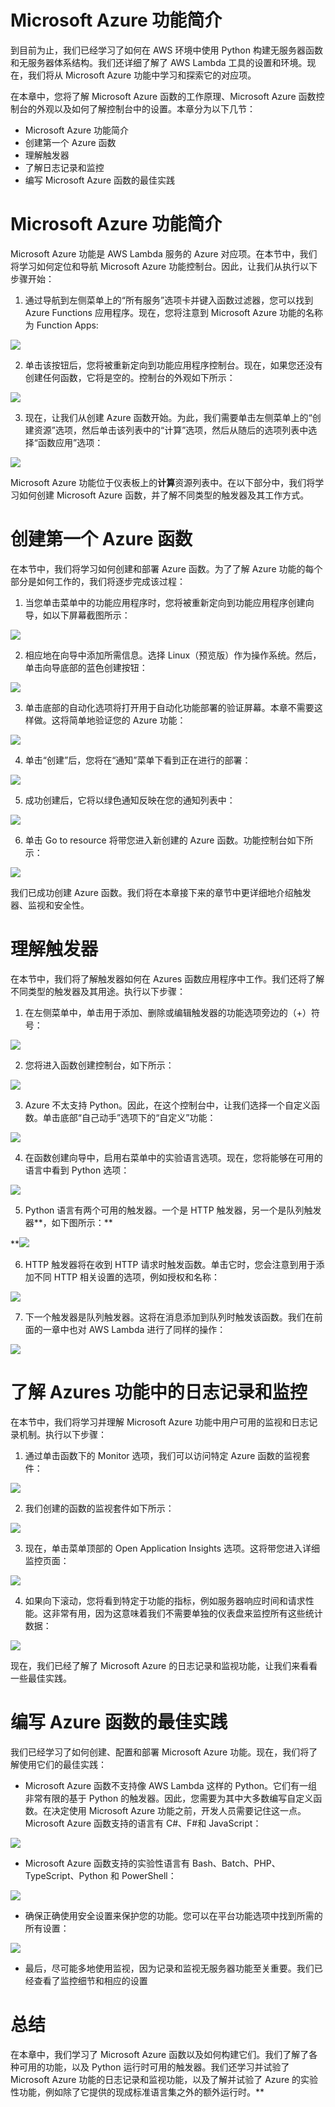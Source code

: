 # Microsoft Azure 功能简介

到目前为止，我们已经学习了如何在 AWS 环境中使用 Python 构建无服务器函数和无服务器体系结构。我们还详细了解了 AWS Lambda 工具的设置和环境。现在，我们将从 Microsoft Azure 功能中学习和探索它的对应项。

在本章中，您将了解 Microsoft Azure 函数的工作原理、Microsoft Azure 函数控制台的外观以及如何了解控制台中的设置。本章分为以下几节：

*   Microsoft Azure 功能简介
*   创建第一个 Azure 函数
*   理解触发器
*   了解日志记录和监控
*   编写 Microsoft Azure 函数的最佳实践

# Microsoft Azure 功能简介

Microsoft Azure 功能是 AWS Lambda 服务的 Azure 对应项。在本节中，我们将学习如何定位和导航 Microsoft Azure 功能控制台。因此，让我们从执行以下步骤开始：

1.  通过导航到左侧菜单上的“所有服务”选项卡并键入函数过滤器，您可以找到 Azure Functions 应用程序。现在，您将注意到 Microsoft Azure 功能的名称为 Function Apps:

![](images/024eb3c7-fccc-499b-909b-1686c042d011.png)

2.  单击该按钮后，您将被重新定向到功能应用程序控制台。现在，如果您还没有创建任何函数，它将是空的。控制台的外观如下所示：

![](images/f99b9643-401e-4697-b00c-e364285f5b7b.png)

3.  现在，让我们从创建 Azure 函数开始。为此，我们需要单击左侧菜单上的“创建资源”选项，然后单击该列表中的“计算”选项，然后从随后的选项列表中选择“函数应用”选项：

![](images/016eb2f1-aa5d-45f8-a10f-816728d6c56c.png)

Microsoft Azure 功能位于仪表板上的**计算**资源列表中。在以下部分中，我们将学习如何创建 Microsoft Azure 函数，并了解不同类型的触发器及其工作方式。

# 创建第一个 Azure 函数

在本节中，我们将学习如何创建和部署 Azure 函数。为了了解 Azure 功能的每个部分是如何工作的，我们将逐步完成该过程：

1.  当您单击菜单中的功能应用程序时，您将被重新定向到功能应用程序创建向导，如以下屏幕截图所示：

![](images/a8b9e92c-4db0-4aae-864a-647385c1b99e.png)

2.  相应地在向导中添加所需信息。选择 Linux（预览版）作为操作系统。然后，单击向导底部的蓝色创建按钮：

![](images/ef0f8be0-9278-4e33-b642-55d248868cdf.png)

3.  单击底部的自动化选项将打开用于自动化功能部署的验证屏幕。本章不需要这样做。这将简单地验证您的 Azure 功能：

![](images/bb8349b8-d04d-477c-b3ab-b4ad154d6d82.png)

4.  单击“创建”后，您将在“通知”菜单下看到正在进行的部署：

![](images/9f169501-1b18-4a1a-980b-1a745ddda737.png)

5.  成功创建后，它将以绿色通知反映在您的通知列表中：

![](images/88794804-d64a-448e-9751-ead6d85dc3ee.png)

6.  单击 Go to resource 将带您进入新创建的 Azure 函数。功能控制台如下所示：

![](images/f629720e-9238-4ffc-a5b0-e46d24b2ccf4.png)

我们已成功创建 Azure 函数。我们将在本章接下来的章节中更详细地介绍触发器、监视和安全性。

# 理解触发器

在本节中，我们将了解触发器如何在 Azures 函数应用程序中工作。我们还将了解不同类型的触发器及其用途。执行以下步骤：

1.  在左侧菜单中，单击用于添加、删除或编辑触发器的功能选项旁边的（+）符号：

![](images/9dac12f7-901a-4b32-9af5-378901345898.png)

2.  您将进入函数创建控制台，如下所示：

![](images/79967d0d-18e8-47da-84e7-03dc1ba59ba6.png)

3.  Azure 不太支持 Python。因此，在这个控制台中，让我们选择一个自定义函数。单击底部“自己动手”选项下的“自定义”功能：

![](images/14f14139-bed6-4ed0-b1bf-216b9e38d985.png)

4.  在函数创建向导中，启用右菜单中的实验语言选项。现在，您将能够在可用的语言中看到 Python 选项：

![](images/e5f630d7-ba46-477e-9267-5c2a5b603112.png)

5.  Python 语言有两个可用的触发器。一个是 HTTP 触发器，另一个是队列触发器**，如下图所示：**

 **![](images/c47cbde1-accd-4af0-8d24-917bb8f2eb1c.png)

6.  HTTP 触发器将在收到 HTTP 请求时触发函数。单击它时，您会注意到用于添加不同 HTTP 相关设置的选项，例如授权和名称：

![](images/eeb2b99c-509e-4345-8dc5-7458d2efea43.png)

7.  下一个触发器是队列触发器。这将在消息添加到队列时触发该函数。我们在前面的一章中也对 AWS Lambda 进行了同样的操作：

![](images/08ae9d33-259b-4b40-8e90-92066801f03d.png)

# 了解 Azures 功能中的日志记录和监控

在本节中，我们将学习并理解 Microsoft Azure 功能中用户可用的监视和日志记录机制。执行以下步骤：

1.  通过单击函数下的 Monitor 选项，我们可以访问特定 Azure 函数的监视套件：

![](images/005266aa-b166-4bad-8cd9-d86bfb2ff1ba.png)

2.  我们创建的函数的监视套件如下所示：

![](images/7c2ede0a-6906-4060-ba71-dded4e337498.png)

3.  现在，单击菜单顶部的 Open Application Insights 选项。这将带您进入详细监控页面：

![](images/c447d1d8-b10c-48c6-85c8-948f4f39bc97.png)

4.  如果向下滚动，您将看到特定于功能的指标，例如服务器响应时间和请求性能。这非常有用，因为这意味着我们不需要单独的仪表盘来监控所有这些统计数据：

![](images/1394c021-d657-44c7-a04d-de4045b085cc.png)

现在，我们已经了解了 Microsoft Azure 的日志记录和监视功能，让我们来看看一些最佳实践。

# 编写 Azure 函数的最佳实践

我们已经学习了如何创建、配置和部署 Microsoft Azure 功能。现在，我们将了解使用它们的最佳实践：

*   Microsoft Azure 函数不支持像 AWS Lambda 这样的 Python。它们有一组非常有限的基于 Python 的触发器。因此，您需要为其中大多数编写自定义函数。在决定使用 Microsoft Azure 功能之前，开发人员需要记住这一点。Microsoft Azure 函数支持的语言有 C#、F#和 JavaScript：

![](images/7c83b144-9f29-4aae-9d51-51e05aa526da.png)

*   Microsoft Azure 函数支持的实验性语言有 Bash、Batch、PHP、TypeScript、Python 和 PowerShell：

![](images/4c86dcb8-d7e3-405c-b8fc-539eb14fcad2.png)

*   确保正确使用安全设置来保护您的功能。您可以在平台功能选项中找到所需的所有设置：

![](images/a34cb76e-01c0-439c-9671-00a004923d6d.png)

*   最后，尽可能多地使用监视，因为记录和监视无服务器功能至关重要。我们已经查看了监控细节和相应的设置

# 总结

在本章中，我们学习了 Microsoft Azure 函数以及如何构建它们。我们了解了各种可用的功能，以及 Python 运行时可用的触发器。我们还学习并试验了 Microsoft Azure 功能的日志记录和监视功能，以及了解并试验了 Azure 的实验性功能，例如除了它提供的现成标准语言集之外的额外运行时。**